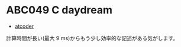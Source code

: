 # ABC049 C daydream

* [atcoder](https://beta.atcoder.jp/contests/abs/tasks/arc065_a)

計算時間が長い(最大 9 ms)からもう少し効率的な記述がある気がします。


